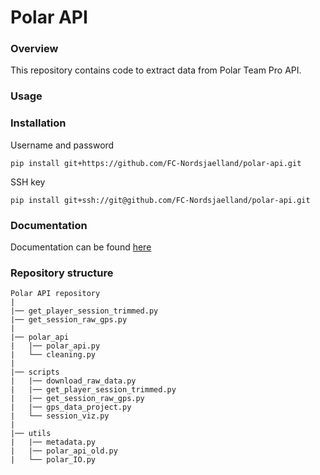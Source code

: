 # Polar API

### Overview
This repository contains code to extract data from Polar Team Pro API.

### Usage
### Installation

Username and password
```
pip install git+https://github.com/FC-Nordsjaelland/polar-api.git
```

SSH key
```
pip install git+ssh://git@github.com/FC-Nordsjaelland/polar-api.git
```

### Documentation
Documentation can be found [here](https://www.polar.com/teampro-api/?python#teampro-api)

### Repository structure
```
Polar API repository
|
|── get_player_session_trimmed.py
|── get_session_raw_gps.py
|
|── polar_api
|   |── polar_api.py
|   └── cleaning.py
|
|── scripts
|   |── download_raw_data.py
|   |── get_player_session_trimmed.py
|   |── get_session_raw_gps.py
|   |── gps_data_project.py
|   └── session_viz.py
|
|── utils
|   |── metadata.py
|   |── polar_api_old.py
|   └── polar_IO.py
```
